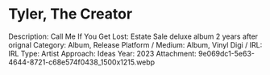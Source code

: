 # Tyler, The Creator

Description: Call Me If You Get Lost: Estate Sale deluxe album 2 years after orignal
Category: Album, Release
Platform / Medium: Album, Vinyl
Digi / IRL: IRL
Type: Artist
Approach: Ideas
Year: 2023
Attachment: 9e069dc1-5e63-4644-8721-c68e574f0438_1500x1215.webp